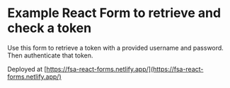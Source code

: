 # Example React Form to retrieve and check a token

Use this form to retrieve a token with a provided username and password. Then authenticate that token.

Deployed at [https://fsa-react-forms.netlify.app/](https://fsa-react-forms.netlify.app/)